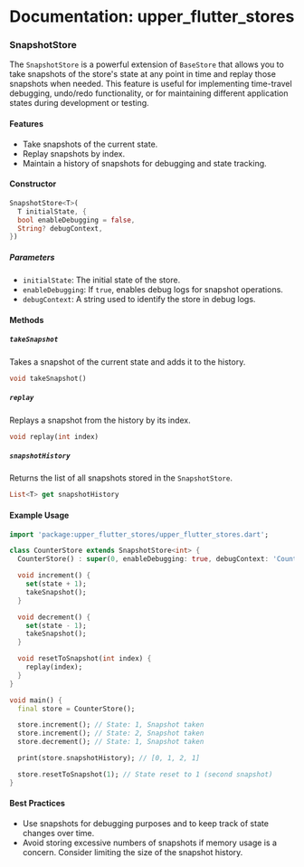 # Documentation: **upper_flutter_stores**

### SnapshotStore

The `SnapshotStore` is a powerful extension of `BaseStore` that allows you to take snapshots of the store's state at any point in time and replay those snapshots when needed. This feature is useful for implementing time-travel debugging, undo/redo functionality, or for maintaining different application states during development or testing.

#### Features
- Take snapshots of the current state.
- Replay snapshots by index.
- Maintain a history of snapshots for debugging and state tracking.

#### Constructor
```dart
SnapshotStore<T>(
  T initialState, {
  bool enableDebugging = false,
  String? debugContext,
})
```

##### Parameters
- `initialState`: The initial state of the store.
- `enableDebugging`: If `true`, enables debug logs for snapshot operations.
- `debugContext`: A string used to identify the store in debug logs.

#### Methods

##### `takeSnapshot`
Takes a snapshot of the current state and adds it to the history.

```dart
void takeSnapshot()
```

##### `replay`
Replays a snapshot from the history by its index.

```dart
void replay(int index)
```

##### `snapshotHistory`
Returns the list of all snapshots stored in the `SnapshotStore`.

```dart
List<T> get snapshotHistory
```

#### Example Usage

```dart
import 'package:upper_flutter_stores/upper_flutter_stores.dart';

class CounterStore extends SnapshotStore<int> {
  CounterStore() : super(0, enableDebugging: true, debugContext: 'CounterStore');

  void increment() {
    set(state + 1);
    takeSnapshot();
  }

  void decrement() {
    set(state - 1);
    takeSnapshot();
  }

  void resetToSnapshot(int index) {
    replay(index);
  }
}

void main() {
  final store = CounterStore();

  store.increment(); // State: 1, Snapshot taken
  store.increment(); // State: 2, Snapshot taken
  store.decrement(); // State: 1, Snapshot taken

  print(store.snapshotHistory); // [0, 1, 2, 1]

  store.resetToSnapshot(1); // State reset to 1 (second snapshot)
}
```

#### Best Practices
- Use snapshots for debugging purposes and to keep track of state changes over time.
- Avoid storing excessive numbers of snapshots if memory usage is a concern. Consider limiting the size of the snapshot history.
